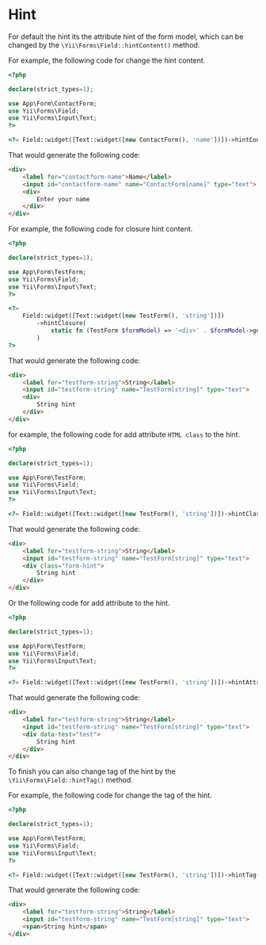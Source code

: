 # Hint

For default the hint its the attribute hint of the form model, which can be changed by the `\Yii\Forms\Field::hintContent()` method.

For example, the following code for change the hint content.

```php
<?php

declare(strict_types=1);

use App\Form\ContactForm;
use Yii\Forms\Field;
use Yii\Forms\Input\Text;
?>

<?= Field::widget([Text::widget([new ContactForm(), 'name'])])->hintContent('Enter your name') ?>
```

That would generate the following code:

```html
<div>
    <label for="contactform-name">Name</label>
	<input id="contactform-name" name="ContactForm[name]" type="text">
	<div>
		Enter your name
	</div>
</div>
```

For example, the following code for closure hint content.

```php
<?php

declare(strict_types=1);

use App\Form\TestForm;
use Yii\Forms\Field;
use Yii\Forms\Input\Text;
?>

<?=            
    Field::widget([Text::widget([new TestForm(), 'string'])])
        ->hintClosure(
            static fn (TestForm $formModel) => '<div>' . $formModel->getHint('string') . '</div>'
        )
?>
```

That would generate the following code:

```html
<div>
    <label for="testform-string">String</label>
	<input id="testform-string" name="TestForm[string]" type="text">
	<div>
        String hint
    </div>
</div>
```

for example, the following code for add attribute `HTML class` to the hint.

```php
<?php

declare(strict_types=1);

use App\Form\TestForm;
use Yii\Forms\Field;
use Yii\Forms\Input\Text;
?>

<?= Field::widget([Text::widget([new TestForm(), 'string'])])->hintClass('form-hint') ?>
```

That would generate the following code:

```html
<div>
	<label for="testform-string">String</label>
	<input id="testform-string" name="TestForm[string]" type="text">
	<div class="form-hint">
		String hint
	</div>
</div>
```

Or the following code for add attribute to the hint.

```php
<?php

declare(strict_types=1);

use App\Form\TestForm;
use Yii\Forms\Field;
use Yii\Forms\Input\Text;
?>

<?= Field::widget([Text::widget([new TestForm(), 'string'])])->hintAttributes(['data-test' => 'test']) ?>
```

That would generate the following code:

```html
<div>
	<label for="testform-string">String</label>
	<input id="testform-string" name="TestForm[string]" type="text">
    <div data-test="test">
		String hint
	</div>
</div>
```

To finish you can also change tag of the hint by the `\Yii\Forms\Field::hintTag()` method.

For example, the following code for change the tag of the hint.

```php
<?php

declare(strict_types=1);

use App\Form\TestForm;
use Yii\Forms\Field;
use Yii\Forms\Input\Text;
?>

<?= Field::widget([Text::widget([new TestForm(), 'string'])])->hintTag('span') ?>
```

That would generate the following code:

```html
<div>
	<label for="testform-string">String</label>
	<input id="testform-string" name="TestForm[string]" type="text">
	<span>String hint</span>
</div>
```
